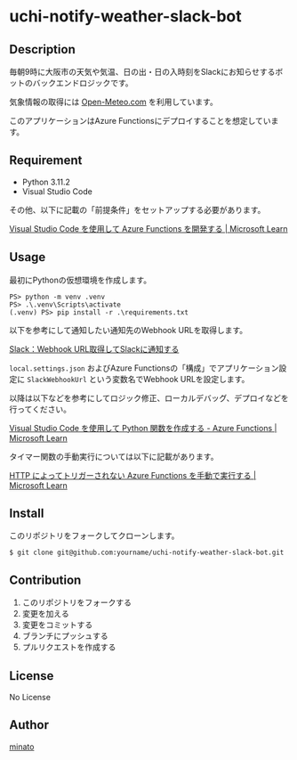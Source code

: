 # uchi-notify-weather-slack-bot

## Description

毎朝9時に大阪市の天気や気温、日の出・日の入時刻をSlackにお知らせするボットのバックエンドロジックです。

気象情報の取得には [Open-Meteo.com](https://open-meteo.com/) を利用しています。

このアプリケーションはAzure Functionsにデプロイすることを想定しています。

## Requirement

- Python 3.11.2
- Visual Studio Code

その他、以下に記載の「前提条件」をセットアップする必要があります。

[Visual Studio Code を使用して Azure Functions を開発する | Microsoft Learn](https://learn.microsoft.com/ja-jp/azure/azure-functions/functions-develop-vs-code?tabs=node-v3%2Cpython-v2%2Cisolated-process&pivots=programming-language-python)

## Usage

最初にPythonの仮想環境を作成します。

```
PS> python -m venv .venv
PS> .\.venv\Scripts\activate
(.venv) PS> pip install -r .\requirements.txt
```

以下を参考にして通知したい通知先のWebhook URLを取得します。

[Slack：Webhook URL取得してSlackに通知する](https://zenn.dev/hotaka_noda/articles/4a6f0ccee73a18)

``local.settings.json`` およびAzure Functionsの「構成」でアプリケーション設定に ``SlackWebhookUrl`` という変数名でWebhook URLを設定します。

以降は以下などを参考にしてロジック修正、ローカルデバッグ、デプロイなどを行ってください。

[Visual Studio Code を使用して Python 関数を作成する - Azure Functions | Microsoft Learn](https://learn.microsoft.com/ja-jp/azure/azure-functions/create-first-function-vs-code-python?pivots=python-mode-decorators)

タイマー関数の手動実行については以下に記載があります。

[HTTP によってトリガーされない Azure Functions を手動で実行する | Microsoft Learn](https://learn.microsoft.com/ja-jp/azure/azure-functions/functions-manually-run-non-http)

## Install

このリポジトリをフォークしてクローンします。

```
$ git clone git@github.com:yourname/uchi-notify-weather-slack-bot.git
```

## Contribution

1. このリポジトリをフォークする
2. 変更を加える
3. 変更をコミットする
4. ブランチにプッシュする
5. プルリクエストを作成する

## License

No License

## Author

[minato](https://blog.minatoproject.com/)
